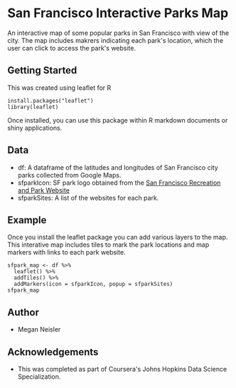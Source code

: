 # San Francisco Interactive Parks Map

An interactive map of some popular parks in San Francisco with view of the city. The map includes makrers indicating each park's location, which the user can click to access the park's website.

## Getting Started
This was created using leaflet for R 

```
install.packages("leaflet")
library(leaflet)
```
Once installed, you can use this package within R markdown documents or shiny applications.

## Data

* df: A dataframe of the latitudes and longitudes of San Francisco city parks collected from Google Maps. 
* sfparkIcon: SF park logo obtained from the [San Francisco Recreation and Park Website](http://sfrecpark.org/wp-content/uploads/SF_RecPark_Logo4.png)
* sfparkSites: A list of the websites for each park.

## Example

Once you install the leaflet package you can add various layers to the map.  This interative map includes tiles to mark the park locations and map markers with links to each park website. 
```
sfpark_map <- df %>% 
  leaflet() %>%
  addTiles() %>%
  addMarkers(icon = sfparkIcon, popup = sfparkSites)
sfpark_map

```

## Author
* Megan Neisler

## Acknowledgements
* This was completed as part of Coursera's Johns Hopkins Data Science Specialization.
